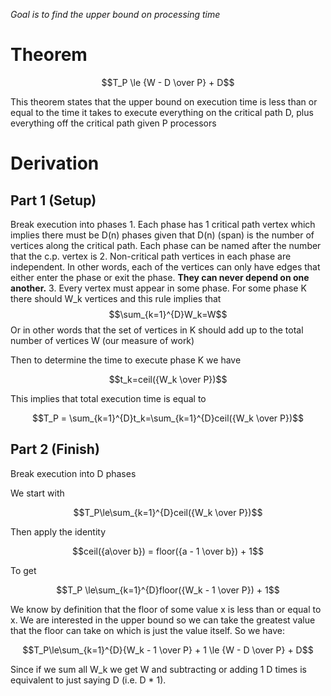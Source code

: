 *Goal is to find the upper bound on processing time*
# Theorem

 $$T_P \le {W - D \over P} + D$$
 
 This theorem states that the upper bound on execution time is less than or equal to the time it takes to execute everything on the critical path D, plus everything off the critical path given P processors
# Derivation
## Part 1 (Setup)
Break execution into phases
	1. Each phase has 1 critical path vertex which implies there must be D(n) phases given that D(n) (span) is the number of vertices along the critical path. Each phase can be named after the number that the c.p. vertex is
	2. Non-critical path vertices in each phase are independent. In other words, each of the vertices can only have edges that either enter the phase or exit the phase. **They can never depend on one another.**
	3. Every vertex must appear in some phase. For some phase K there should W_k vertices and this rule implies that $$\sum_{k=1}^{D}W_k=W$$
	   Or in other words that the set of vertices in K should add up to the total number of vertices W (our measure of work)

Then to determine the time to execute phase K we have 

$$t_k=ceil({W_k \over P})$$

This implies that total execution time is equal to 

$$T_P = \sum_{k=1}^{D}t_k=\sum_{k=1}^{D}ceil({W_k \over P})$$

## Part 2 (Finish)
Break execution into D phases

We start with 

$$T_P\le\sum_{k=1}^{D}ceil({W_k \over P})$$

Then apply the identity 

$$ceil({a\over b}) = floor({a - 1 \over b}) + 1$$

To get 

$$T_P \le\sum_{k=1}^{D}floor({W_k - 1 \over P}) + 1$$

We know by definition that the floor of some value x is less than or equal to x. We are interested in the upper bound so we can take the greatest value that the floor can take on which is just the value itself. So we have: 

$$T_P\le\sum_{k=1}^{D}{W_k - 1 \over P} + 1 \le {W - D \over P} + D$$

Since if we sum all W_k we get W and subtracting or adding 1 D times is equivalent to just saying D (i.e. D * 1).


